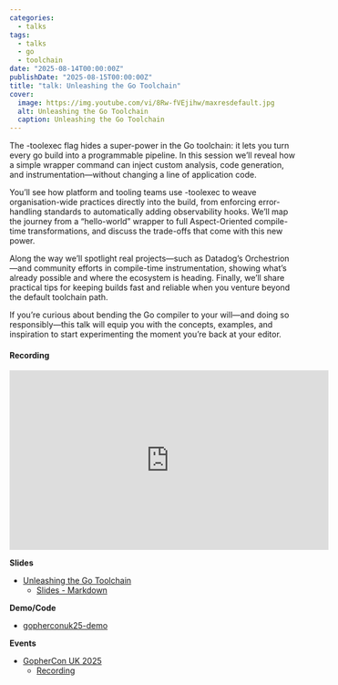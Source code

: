 ```yaml
---
categories:
  - talks
tags:
  - talks
  - go
  - toolchain
date: "2025-08-14T00:00:00Z"
publishDate: "2025-08-15T00:00:00Z"
title: "talk: Unleashing the Go Toolchain"
cover:
  image: https://img.youtube.com/vi/8Rw-fVEjihw/maxresdefault.jpg
  alt: Unleashing the Go Toolchain
  caption: Unleashing the Go Toolchain
---
```


The -toolexec flag hides a super-power in the Go toolchain: it lets you turn every go build into a programmable pipeline. In this session we’ll reveal how a simple wrapper command can inject custom analysis, code generation, and instrumentation—without changing a line of application code.

You’ll see how platform and tooling teams use -toolexec to weave organisation-wide practices directly into the build, from enforcing error-handling standards to automatically adding observability hooks. We’ll map the journey from a “hello-world” wrapper to full Aspect-Oriented compile-time transformations, and discuss the trade-offs that come with this new power.

Along the way we’ll spotlight real projects—such as Datadog’s Orchestrion—and community efforts in compile-time instrumentation, showing what’s already possible and where the ecosystem is heading. Finally, we’ll share practical tips for keeping builds fast and reliable when you venture beyond the default toolchain path.

If you’re curious about bending the Go compiler to your will—and doing so responsibly—this talk will equip you with the concepts, examples, and inspiration to start experimenting the moment you’re back at your editor.

#### Recording

<iframe width="560" height="315" src="https://www.youtube.com/embed/8Rw-fVEjihw" title="YouTube video player" frameborder="0" allow="accelerometer; autoplay; clipboard-write; encrypted-media; gyroscope; picture-in-picture; web-share" allowfullscreen></iframe>

**Slides**

* [Unleashing the Go Toolchain](https://github.com/kakkoyun/public-content/blob/main/media/export/GopherCon%20UK%202025%20-%20Unleashing%20the%20Go%20Toolchain.pdf)
  * [Slides - Markdown](https://github.com/kakkoyun/public-content/blob/main/presentations/2025/GopherCon%20UK%202025%20-%20Unleashing%20the%20Go%20Toolchain.md)

**Demo/Code**

* [gopherconuk25-demo](https://github.com/kakkoyun/gopherconuk25-demo)

**Events**

* [GopherCon UK 2025](https://www.gophercon.co.uk/)
  * [Recording](https://www.youtube.com/watch?v=8Rw-fVEjihw)

